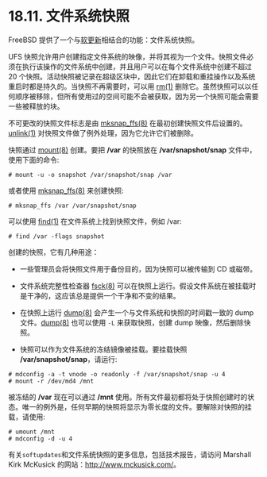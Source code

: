# 18.11. 文件系统快照

FreeBSD 提供了一个与[软更新](https://docs.freebsd.org/en/books/handbook/config/index.html#soft-updates)相结合的功能：文件系统快照。

UFS 快照允许用户创建指定文件系统的映像，并将其视为一个文件。快照文件必须在执行该操作的文件系统中创建，并且用户可以在每个文件系统中创建不超过 20 个快照。活动快照被记录在超级区块中，因此它们在卸载和重挂操作以及系统重启时都是持久的。当快照不再需要时，可以用  [rm(1)](https://www.freebsd.org/cgi/man.cgi?query=rm&sektion=1&format=html) 删除它。虽然快照可以以任何顺序被移除，但所有使用过的空间可能不会被获取，因为另一个快照可能会需要一些被释放的块。

不可更改的快照文件标志是由 [mksnap_ffs(8)](https://www.freebsd.org/cgi/man.cgi?query=mksnap_ffs&sektion=8&format=html) 在最初创建快照文件后设置的。[unlink(1)](https://www.freebsd.org/cgi/man.cgi?query=unlink&sektion=1&format=html) 对快照文件做了例外处理，因为它允许它们被删除。

快照通过 [mount(8)](https://www.freebsd.org/cgi/man.cgi?query=mount&sektion=8&format=html) 创建。要把 **/var** 的快照放在 **/var/snapshot/snap** 文件中，使用下面的命令:
```
# mount -u -o snapshot /var/snapshot/snap /var
```
或者使用 [mksnap_ffs(8)](https://www.freebsd.org/cgi/man.cgi?query=mksnap_ffs&sektion=8&format=html) 来创建快照:
```
# mksnap_ffs /var /var/snapshot/snap
```
可以使用 [find(1)](https://www.freebsd.org/cgi/man.cgi?query=find&sektion=1&format=html) 在文件系统上找到快照文件，例如 /var:
```
# find /var -flags snapshot
```

创建的快照，它有几种用途：

- 一些管理员会将快照文件用于备份目的，因为快照可以被传输到 CD 或磁带。

- 文件系统完整性检查器 [fsck(8)](https://www.freebsd.org/cgi/man.cgi?query=fsck&sektion=8&format=html) 可以在快照上运行。假设文件系统在被挂载时是干净的，这应该总是提供一个干净和不变的结果。

- 在快照上运行 [dump(8)](https://www.freebsd.org/cgi/man.cgi?query=dump&sektion=8&format=html) 会产生一个与文件系统和快照的时间戳一致的 dump 文件。[dump(8)](https://www.freebsd.org/cgi/man.cgi?query=dump&sektion=8&format=html) 也可以使用 `-L` 来获取快照，创建 dump 映像，然后删除快照。

- 快照可以作为文件系统的冻结镜像被挂载。要挂载快照 **/var/snapshot/snap**，请运行:

```
# mdconfig -a -t vnode -o readonly -f /var/snapshot/snap -u 4
# mount -r /dev/md4 /mnt
```

被冻结的 **/var** 现在可以通过 **/mnt** 使用。所有文件最初都将处于快照创建时的状态。唯一的例外是，任何早期的快照将显示为零长度的文件。要解除对快照的挂载，请使用:

```
# umount /mnt
# mdconfig -d -u 4
```

有关`softupdates`和文件系统快照的更多信息，包括技术报告，请访问 Marshall Kirk McKusick 的网站：<http://www.mckusick.com/>。
